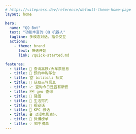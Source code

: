 ```yaml
---
# https://vitepress.dev/reference/default-theme-home-page
layout: home

hero:
  name: "QQ Bot"
  text: "功能丰富的 QQ 机器人"
  tagline: 多模态对话、指令交互
  actions:
    - theme: brand
      text: 快速开始
      link: /quick-started.md

features:
  - title: 🚞 查询高铁/火车票信息
  - title: 🍺 预约申购茅台
  - title: 🏆 bilibili 抽奖
  - title: 🌈 获取天气信息
  - title: 📈 查询今日是否有新债
  - title: 🗺️ geo 查询
  - title: 🎑 骚图
  - title: 🎑 生活窍门
  - title: 🎑 祖安话
  - title: 🍟 KFC 骚话
  - title: 🎬 动漫电影资讯
  - title: 🍓 微博榜单
  - title: 💡 知乎榜单
---
```


